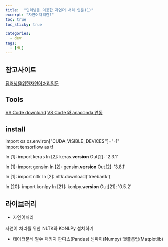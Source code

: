 ```yaml
---
title:  "딥러닝을 이용한 자연어 처리 입문(1)"
excerpt: "자연어처리란?"
toc: true
toc_sticky: true

categories:
  - dev
tags:
  - [ML]
---
```


## 참고사이트

[딥러닝을위한자연어처리입문](https://wikidocs.net/22488)
 
## Tools

[VS Code download](https://docs.microsoft.com/ko-kr/windows/python/beginners) 
[VS Code 와 anaconda 연동](https://cannonhiter.tistory.com/2)

  
## install
 
import os
os.environ["CUDA_VISIBLE_DEVICES"]="-1"    
import tensorflow as tf


In [1]: import keras
In [2]: keras.__version__
Out[2]: '2.3.1'


In [1]: import gensim
In [2]: gensim.__version__
Out[2]: '3.8.1'


In [1]: import nltk
In [2]: nltk.download('treebank')

In [20]: import konlpy
In [21]: konlpy.__version__
Out[21]: '0.5.2'


## 라이브러리
- 자연어처리

자연어 처리를 위한 NLTK와 KoNLPy 설치하기

- 데이터분석 필수 패키지
판다스(Pandas) 
넘파이(Numpy) 
맷플롭립(Matplotlib)
